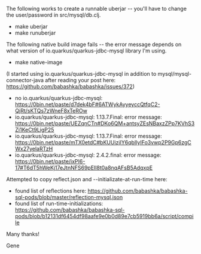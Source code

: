 The following works to create a runnable uberjar -- you'll have to change the user/password in src/mysql/db.clj.

- make uberjar
- make runuberjar

The following native build image fails -- the error message depends on what version of io.quarkus/quarkus-jdbc-mysql library I'm using.

- make native-image

(I started using io.quarkus/quarkus-jdbc-mysql in addition to mysql/mysql-connector-java after reading your post here: https://github.com/babashka/babashka/issues/372)

- no io.quarkus/quarkus-jdbc-mysql: https://0bin.net/paste/d7dek4bF#6ATWykAyyeyccQtfqC2-QjRt/sKTQs7zWneF8xTeROw
- io.quarkus/quarkus-jdbc-mysql: 1.13.7.Final: error message: https://0bin.net/paste/UEZqnCTn#DKo6QM+antsyZEsNBaxzZPp7KVhS3Zi1KeCt9LigP25
- io.quarkus/quarkus-jdbc-mysql: 1.13.7.Final: error message: https://0bin.net/paste/mTX0etdC#bKUUizjIY6qbIlyIFo3vwp2P9Gp6zgCWx27yelaRTzH
- io.quarkus/quarkus-jdbc-mysql: 2.4.2.final: error message: https://0bin.net/paste/ixPI6-17#T6dT5hWeKj17eJtnNFS69pEIl8t0a8nqAFsB5AdqxpE


Attempted to copy reflect.json and --initializate-at-run-time here:

- found list of reflections here: https://github.com/babashka/babashka-sql-pods/blob/master/reflection-mysql.json
- found list of run-time-initializations: https://github.com/babashka/babashka-sql-pods/blob/b12131df6454df98aafe9e0b0d89e7cb5919bb6a/script/compile

Many thanks!

Gene